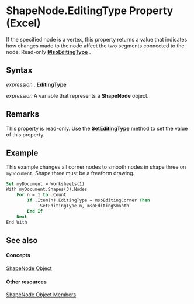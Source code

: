 
# ShapeNode.EditingType Property (Excel)

If the specified node is a vertex, this property returns a value that indicates how changes made to the node affect the two segments connected to the node. Read-only  **[MsoEditingType](http://msdn.microsoft.com/library/5fe5c4f6-6467-c6a7-197c-ff700c384b92%28Office.15%29.aspx)** .


## Syntax

 _expression_ . **EditingType**

 _expression_ A variable that represents a **ShapeNode** object.


## Remarks

This property is read-only. Use the  **[SetEditingType](5bf464d6-b9d3-f62b-a625-0d153d7f265e.md)** method to set the value of this property.


## Example

This example changes all corner nodes to smooth nodes in shape three on  `myDocument`. Shape three must be a freeform drawing.


```vb
Set myDocument = Worksheets(1) 
With myDocument.Shapes(3).Nodes 
    For n = 1 to .Count 
        If .Item(n).EditingType = msoEditingCorner Then 
            .SetEditingType n, msoEditingSmooth 
        End If 
    Next 
End With
```


## See also


#### Concepts


[ShapeNode Object](c8b60d74-f11f-1659-30a3-6e180eb8bd58.md)
#### Other resources


[ShapeNode Object Members](76ac3c43-a43f-ee45-2c38-ea237859d03f.md)

